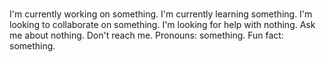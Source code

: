 ### 
I'm currently working on something.
I'm currently learning something.
I'm looking to collaborate on something.
I'm looking for help with nothing.
Ask me about nothing.
Don't reach me.
Pronouns: something.
Fun fact: something.

<!--
**SiritheFork/SiritheFork** is a ✨ _special_ ✨ repository because its `README.md` (this file) appears on your GitHub profile.

Here are some ideas to get you started:

- 🔭 I’m currently working on ...
- 🌱 I’m currently learning ...
- 👯 I’m looking to collaborate on ...
- 🤔 I’m looking for help with ...
- 💬 Ask me about ...
- 📫 How to reach me: ...
- 😄 Pronouns: ...
- ⚡ Fun fact: ...
-->

